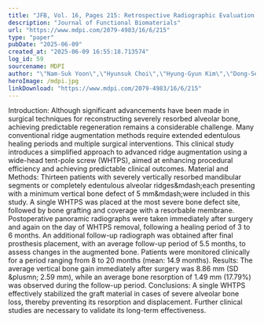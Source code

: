 ```yaml
---
title: "JFB, Vol. 16, Pages 215: Retrospective Radiographic Evaluation of Ridge Dimensional Changes After Vertical Augmentation Using the Novel Wide-Head Tent Pole Screw Technique"
description: "Journal of Functional Biomaterials"
url: "https://www.mdpi.com/2079-4983/16/6/215"
type: "paper"
pubDate: "2025-06-09"
created_at: "2025-06-09 16:55:18.713574"
log_id: 59
sourcename: MDPI
author: "\"Nam-Suk Yoon\",\"Hyunsuk Choi\",\"Hyung-Gyun Kim\",\"Dong-Seok Sohn\""
heroImage: /mdpi.jpg
linkDownload: "https://www.mdpi.com/2079-4983/16/6/215"
---
```


Introduction: Although significant advancements have been made in surgical techniques for reconstructing severely resorbed alveolar bone, achieving predictable regeneration remains a considerable challenge. Many conventional ridge augmentation methods require extended edentulous healing periods and multiple surgical interventions. This clinical study introduces a simplified approach to advanced ridge augmentation using a wide-head tent-pole screw (WHTPS), aimed at enhancing procedural efficiency and achieving predictable clinical outcomes. Material and Methods: Thirteen patients with severely vertically resorbed mandibular segments or completely edentulous alveolar ridges&amp;mdash;each presenting with a minimum vertical bone defect of 5 mm&amp;mdash;were included in this study. A single WHTPS was placed at the most severe bone defect site, followed by bone grafting and coverage with a resorbable membrane. Postoperative panoramic radiographs were taken immediately after surgery and again on the day of WHTPS removal, following a healing period of 3 to 6 months. An additional follow-up radiograph was obtained after final prosthesis placement, with an average follow-up period of 5.5 months, to assess changes in the augmented bone. Patients were monitored clinically for a period ranging from 8 to 20 months (mean: 14.9 months). Results: The average vertical bone gain immediately after surgery was 8.86 mm (SD &amp;plusmn; 2.59 mm), while an average bone resorption of 1.49 mm (17.79%) was observed during the follow-up period. Conclusions: A single WHTPS effectively stabilized the graft material in cases of severe alveolar bone loss, thereby preventing its resorption and displacement. Further clinical studies are necessary to validate its long-term effectiveness.
